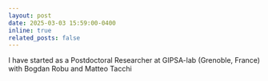 ```yaml
---
layout: post
date: 2025-03-03 15:59:00-0400
inline: true
related_posts: false
---
```


I have started as a Postdoctoral Researcher at GIPSA-lab (Grenoble, France) with Bogdan Robu and Matteo Tacchi
